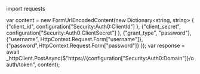 import requests





var content = new FormUrlEncodedContent(new Dictionary<string, string> { {"client_id", configuration["Security:Auth0:ClientId"] }, {"client_secret", configuration["Security:Auth0:ClientSecret"] }, {"grant_type", "password"}, {"username", HttpContext.Request.Form["username"]}, {"password",HttpContext.Request.Form["password"]} }); var response = await _httpClient.PostAsync($"https://{configuration["Security:Auth0:Domain"]}/oauth/token", content);